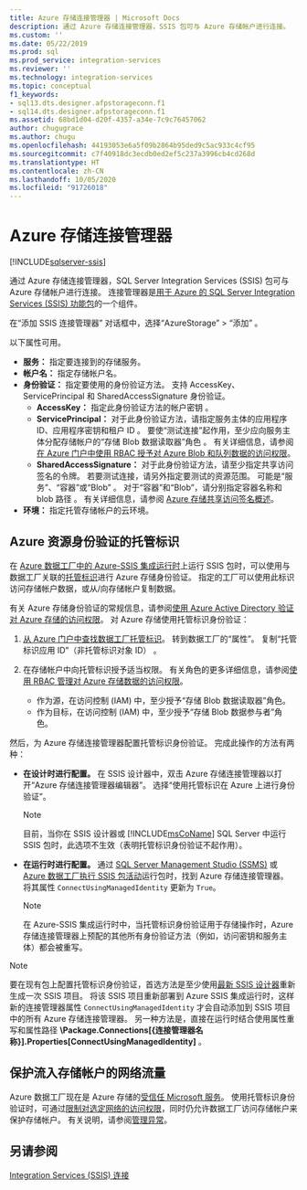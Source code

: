 ```yaml
---
title: Azure 存储连接管理器 | Microsoft Docs
description: 通过 Azure 存储连接管理器，SSIS 包可与 Azure 存储帐户进行连接。
ms.custom: ''
ms.date: 05/22/2019
ms.prod: sql
ms.prod_service: integration-services
ms.reviewer: ''
ms.technology: integration-services
ms.topic: conceptual
f1_keywords:
- sql13.dts.designer.afpstorageconn.f1
- sql14.dts.designer.afpstorageconn.f1
ms.assetid: 68bd1d04-d20f-4357-a34e-7c9c76457062
author: chugugrace
ms.author: chugu
ms.openlocfilehash: 44193053e6a5f09b2864b95ded9c5ac933c4cf95
ms.sourcegitcommit: c7f40918dc3ecdb0ed2ef5c237a3996cb4cd268d
ms.translationtype: HT
ms.contentlocale: zh-CN
ms.lasthandoff: 10/05/2020
ms.locfileid: "91726018"
---
```

# <a name="azure-storage-connection-manager"></a>Azure 存储连接管理器

[!INCLUDE[sqlserver-ssis](../../includes/applies-to-version/sqlserver-ssis.md)]

通过 Azure 存储连接管理器，SQL Server Integration Services (SSIS) 包可与 Azure 存储帐户进行连接。 连接管理器是[用于 Azure 的 SQL Server Integration Services (SSIS) 功能包](../../integration-services/azure-feature-pack-for-integration-services-ssis.md)的一个组件。 
  
在“添加 SSIS 连接管理器”  对话框中，选择“AzureStorage”   > “添加”  。  
  
以下属性可用。

- **服务：** 指定要连接到的存储服务。
- **帐户名：** 指定存储帐户名。
- **身份验证：** 指定要使用的身份验证方法。 支持 AccessKey、ServicePrincipal 和 SharedAccessSignature 身份验证。
    - **AccessKey：** 指定此身份验证方法的帐户密钥  。
    - **ServicePrincipal：** 对于此身份验证方法，请指定服务主体的应用程序 ID、应用程序密钥和租户 ID    。
      要使“测试连接”起作用，至少应向服务主体分配存储帐户的“存储 Blob 数据读取器”角色   。
      有关详细信息，请参阅[在 Azure 门户中使用 RBAC 授予对 Azure Blob 和队列数据的访问权限](/azure/storage/common/storage-auth-aad-rbac-portal#assign-rbac-roles-using-the-azure-portal)。
    - **SharedAccessSignature：** 对于此身份验证方法，请至少指定共享访问签名的令牌。
      若要测试连接，请另外指定要测试的资源范围。 可能是“服务”、“容器”或“Blob”  。
      对于“容器”和“Blob”，请分别指定容器名称和 blob 路径 。
      有关详细信息，请参阅 [Azure 存储共享访问签名概述](/azure/storage/common/storage-sas-overview)。
- **环境：** 指定托管存储帐户的云环境。

## <a name="managed-identities-for-azure-resources-authentication"></a>Azure 资源身份验证的托管标识
在 [Azure 数据工厂中的 Azure-SSIS 集成运行时](/azure/data-factory/concepts-integration-runtime#azure-ssis-integration-runtime)上运行 SSIS 包时，可以使用与数据工厂关联的[托管标识](/azure/data-factory/connector-azure-sql-database#managed-identity)进行 Azure 存储身份验证。 指定的工厂可以使用此标识访问存储帐户数据，或从/向存储帐户复制数据。

有关 Azure 存储身份验证的常规信息，请参阅[使用 Azure Active Directory 验证对 Azure 存储的访问权限](/azure/storage/common/storage-auth-aad)。 对 Azure 存储使用托管标识身份验证：

1. [从 Azure 门户中查找数据工厂托管标识](/azure/data-factory/data-factory-service-identity)。 转到数据工厂的“属性”。 复制“托管标识应用 ID”（非托管标识对象 ID） 。

1. 在存储帐户中向托管标识授予适当权限。 有关角色的更多详细信息，请参阅[使用 RBAC 管理对 Azure 存储数据的访问权限](/azure/storage/common/storage-auth-aad-rbac-portal)。

    - 作为源，在访问控制 (IAM) 中，至少授予“存储 Blob 数据读取器”角色。
    - 作为目标，在访问控制 (IAM) 中，至少授予“存储 Blob 数据参与者”角色。

然后，为 Azure 存储连接管理器配置托管标识身份验证。 完成此操作的方法有两种：

- **在设计时进行配置。** 在 SSIS 设计器中，双击 Azure 存储连接管理器以打开“Azure 存储连接管理器编辑器”。 选择“使用托管标识在 Azure 上进行身份验证”。
    > [!NOTE]
    >  目前，当你在 SSIS 设计器或 [!INCLUDE[msCoName](../../includes/msconame-md.md)] SQL Server 中运行 SSIS 包时，此选项不生效（表明托管标识身份验证不起作用）。
    
- **在运行时进行配置。** 通过 [SQL Server Management Studio (SSMS)](../ssis-quickstart-run-ssms.md) 或 [Azure 数据工厂执行 SSIS 包活动](/azure/data-factory/how-to-invoke-ssis-package-ssis-activity)运行包时，找到 Azure 存储连接管理器。 将其属性 `ConnectUsingManagedIdentity` 更新为 `True`。
    > [!NOTE]
    >  在 Azure-SSIS 集成运行时中，当托管标识身份验证用于存储操作时，Azure 存储连接管理器上预配的其他所有身份验证方法（例如，访问密钥和服务主体）都会被重写。

> [!NOTE]
>  要在现有包上配置托管标识身份验证，首选方法是至少使用[最新 SSIS 设计器](../../ssdt/download-sql-server-data-tools-ssdt.md)重新生成一次 SSIS 项目。 将该 SSIS 项目重新部署到 Azure SSIS 集成运行时，这样新的连接管理器属性 `ConnectUsingManagedIdentity` 才会自动添加到 SSIS 项目中的所有 Azure 存储连接管理器。 另一种方法是，直接在运行时结合使用属性重写和属性路径 **\Package.Connections[{连接管理器名称}].Properties[ConnectUsingManagedIdentity]** 。

## <a name="secure-network-traffic-to-your-storage-account"></a>保护流入存储帐户的网络流量
Azure 数据工厂现在是 Azure 存储的[受信任 Microsoft 服务](/azure/storage/common/storage-network-security#trusted-microsoft-services)。 使用托管标识身份验证时，可通过[限制对选定网络的访问权限](/azure/storage/common/storage-network-security#change-the-default-network-access-rule)，同时仍允许数据工厂访问存储帐户来保护存储帐户。 有关说明，请参阅[管理异常](/azure/storage/common/storage-network-security#managing-exceptions)。

## <a name="see-also"></a>另请参阅  
 [Integration Services (SSIS) 连接](../../integration-services/connection-manager/integration-services-ssis-connections.md)